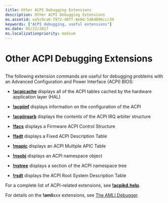 ```yaml
---
title: Other ACPI Debugging Extensions
description: Other ACPI Debugging Extensions
ms.assetid: ea5c9ca6-f872-40ff-8e0d-5d6d096ccc34
keywords: ["ACPI debugging, useful extensions"]
ms.date: 05/23/2017
ms.localizationpriority: medium
---
```


# Other ACPI Debugging Extensions


## <span id="ddk_other_acpi_debugging_extensions_dbg"></span><span id="DDK_OTHER_ACPI_DEBUGGING_EXTENSIONS_DBG"></span>


The following extension commands are useful for debugging problems with an Advanced Configuration and Power Interface (ACPI) BIOS:

-   [**!acpicache**](-acpicache.md) displays all of the ACPI tables cached by the hardware application layer (HAL)

-   [**!acpiinf**](-acpiinf.md) displays information on the configuration of the ACPI

-   [**!acpiirqarb**](-acpiirqarb.md) displays the contents of the ACPI IRQ arbiter structure

-   [**!facs**](-facs.md) displays a Firmware ACPI Control Structure

-   [**!fadt**](-fadt.md) displays a Fixed ACPI Description Table

-   [**!mapic**](-mapic.md) displays an ACPI Multiple APIC Table

-   [**!nsobj**](-nsobj.md) displays an ACPI namespace object

-   [**!nstree**](-nstree.md) displays a section of the ACPI namespace tree

-   [**!rsdt**](-rsdt.md) displays the ACPI Root System Description Table

For a complete list of ACPI-related extensions, see [**!acpikd.help**](-acpikd-help.md).

For details on the **!amli***xxx* extensions, see [The AMLI Debugger](the-amli-debugger.md).

 

 





